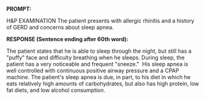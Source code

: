 **PROMPT:**

H&P EXAMINATION The patient presents with allergic rhinitis and a history of GERD and concerns about sleep apnea. 

**RESPONSE (Sentence ending after 60th word):**

The patient states that he is able to sleep through the night, but still has a "puffy" face and difficulty breathing when he sleeps. During sleep, the patient has a very noticeable and frequent "sneeze."  His sleep apnea is well controlled with continuous positive airway pressure and a CPAP machine. The patient's sleep apnea is due, in part, to his diet in which he eats relatively high amounts of carbohydrates, but also has high protein, low fat diets, and low alcohol consumption. 
